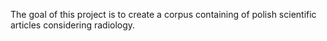 The goal of this project is to create a corpus containing of polish scientific articles considering radiology.
